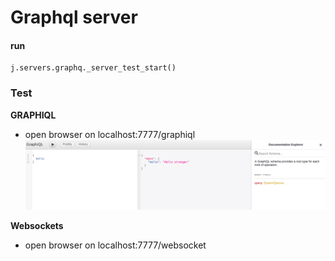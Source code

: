 # Graphql server

#### run

```
j.servers.graphq._server_test_start()
```

### Test


**GRAPHIQL**

- open browser on localhost:7777/graphiql
  ![](docs/assets/graphiql.png)

**Websockets**
- open browser on localhost:7777/websocket

